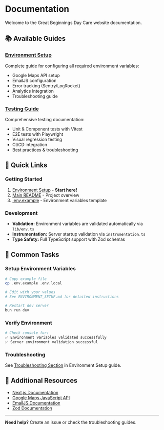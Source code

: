 # Documentation

Welcome to the Great Beginnings Day Care website documentation.

## 📚 Available Guides

### [Environment Setup](./ENVIRONMENT_SETUP.md)
Complete guide for configuring all required environment variables:
- Google Maps API setup
- EmailJS configuration
- Error tracking (Sentry/LogRocket)
- Analytics integration
- Troubleshooting guide

### [Testing Guide](./TESTING.md)
Comprehensive testing documentation:
- Unit & Component tests with Vitest
- E2E tests with Playwright
- Visual regression testing
- CI/CD integration
- Best practices & troubleshooting

## 🚀 Quick Links

### Getting Started
1. [Environment Setup](./ENVIRONMENT_SETUP.md) - **Start here!**
2. [Main README](../README.md) - Project overview
3. [.env.example](../.env.example) - Environment variables template

### Development
- **Validation:** Environment variables are validated automatically via `lib/env.ts`
- **Instrumentation:** Server startup validation via `instrumentation.ts`
- **Type Safety:** Full TypeScript support with Zod schemas

## 🔧 Common Tasks

### Setup Environment Variables
```bash
# Copy example file
cp .env.example .env.local

# Edit with your values
# See ENVIRONMENT_SETUP.md for detailed instructions

# Restart dev server
bun run dev
```

### Verify Environment
```bash
# Check console for:
✅ Environment variables validated successfully
✅ Server environment validation successful
```

### Troubleshooting
See [Troubleshooting Section](./ENVIRONMENT_SETUP.md#troubleshooting) in Environment Setup guide.

## 📝 Additional Resources

- [Next.js Documentation](https://nextjs.org/docs)
- [Google Maps JavaScript API](https://developers.google.com/maps/documentation/javascript)
- [EmailJS Documentation](https://www.emailjs.com/docs/)
- [Zod Documentation](https://zod.dev/)

---

**Need help?** Create an issue or check the troubleshooting guides.
